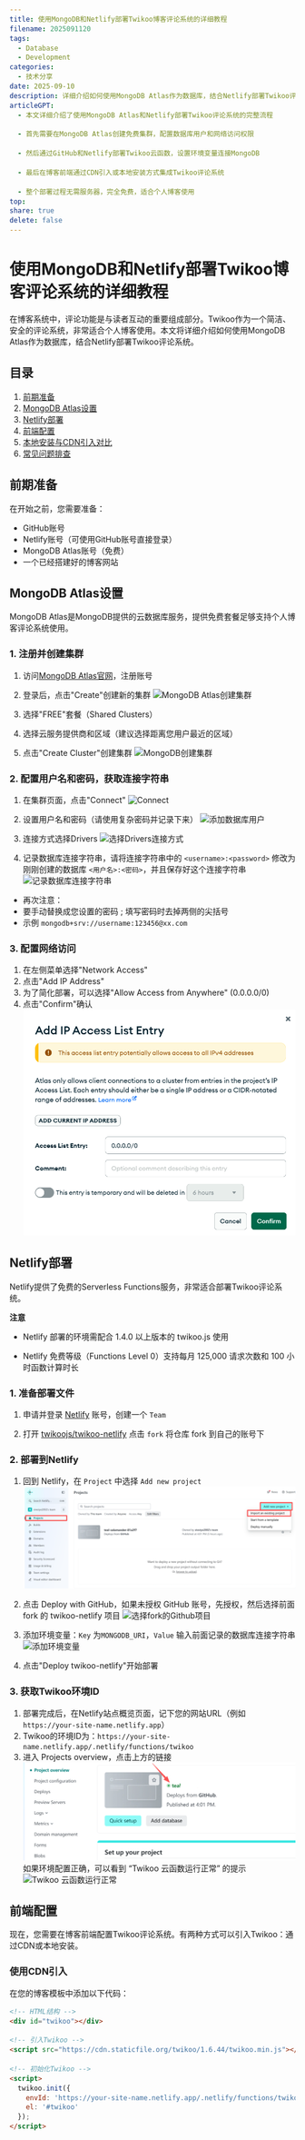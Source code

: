 ```yaml
---  
title: 使用MongoDB和Netlify部署Twikoo博客评论系统的详细教程
filename: 2025091120  
tags:
  - Database
  - Development 
categories:  
  - 技术分享  
date: 2025-09-10  
description: 详细介绍如何使用MongoDB Atlas作为数据库，结合Netlify部署Twikoo评论系统，实现博客免费、高效的评论功能
articleGPT:
  - 本文详细介绍了使用MongoDB Atlas和Netlify部署Twikoo评论系统的完整流程
  
  - 首先需要在MongoDB Atlas创建免费集群，配置数据库用户和网络访问权限
  
  - 然后通过GitHub和Netlify部署Twikoo云函数，设置环境变量连接MongoDB
  
  - 最后在博客前端通过CDN引入或本地安装方式集成Twikoo评论系统
  
  - 整个部署过程无需服务器，完全免费，适合个人博客使用
top:   
share: true
delete: false
---  
```

# 使用MongoDB和Netlify部署Twikoo博客评论系统的详细教程

在博客系统中，评论功能是与读者互动的重要组成部分。Twikoo作为一个简洁、安全的评论系统，非常适合个人博客使用。本文将详细介绍如何使用MongoDB Atlas作为数据库，结合Netlify部署Twikoo评论系统。

## 目录

1. [前期准备](#前期准备)
2. [MongoDB Atlas设置](#mongodb-atlas设置)
3. [Netlify部署](#netlify部署)
4. [前端配置](#前端配置)
5. [本地安装与CDN引入对比](#本地安装与cdn引入对比)
6. [常见问题排查](#常见问题排查)

## 前期准备

在开始之前，您需要准备：

- GitHub账号
- Netlify账号（可使用GitHub账号直接登录）
- MongoDB Atlas账号（免费）
- 一个已经搭建好的博客网站

## MongoDB Atlas设置

MongoDB Atlas是MongoDB提供的云数据库服务，提供免费套餐足够支持个人博客评论系统使用。

### 1. 注册并创建集群

1. 访问[MongoDB Atlas官网](https://www.mongodb.com/cloud/atlas)，注册账号
2. 登录后，点击"Create"创建新的集群
![MongoDB Atlas创建集群](https://pic1.zhimg.com/v2-357b79b076196e3617fa06abdcb022e0_1440w.jpg)

3. 选择"FREE"套餐（Shared Clusters）
4. 选择云服务提供商和区域（建议选择距离您用户最近的区域）
5. 点击"Create Cluster"创建集群
![MongoDB创建集群](https://picx.zhimg.com/v2-6442ecfeef9bc28dec0e8c5e237e67ef_1440w.jpg)

### 2. 配置用户名和密码，获取连接字符串

1. 在集群页面，点击"Connect"
![Connect](https://pic1.zhimg.com/v2-da52f9895ca8205299581aeff19e9e5c_1440w.jpg)

2. 设置用户名和密码（请使用复杂密码并记录下来）
![添加数据库用户](https://pic1.zhimg.com/v2-9c32e337d855e21cecd289d91b63419a_1440w.jpg)

3. 连接方式选择Drivers
![选择Drivers连接方式](https://pic3.zhimg.com/v2-a02c2ae1d3757e96088534f14185d5ea_1440w.jpg)

4. 记录数据库连接字符串，请将连接字符串中的 `<username>:<password>` 修改为刚刚创建的数据库 `<用户名>:<密码>`，并且保存好这个连接字符串
![记录数据库连接字符串](https://pica.zhimg.com/v2-26b8028d54173d1e1912d2e8fc537d92_1440w.jpg)

- 再次注意：
- 要手动替换成您设置的密码 ; 填写密码时去掉两侧的尖括号
- 示例  `mongodb+srv://username:123456@xx.com`

### 3. 配置网络访问

1. 在左侧菜单选择"Network Access"
2. 点击"Add IP Address"
3. 为了简化部署，可以选择"Allow Access from Anywhere" (0.0.0.0/0)
4. 点击"Confirm"确认
![配置网络访问](/images/posts/2025-09/1120-3.png)

## Netlify部署

Netlify提供了免费的Serverless Functions服务，非常适合部署Twikoo评论系统。

**注意**

- Netlify 部署的环境需配合 1.4.0 以上版本的 twikoo.js 使用

- Netlify 免费等级（Functions Level 0）支持每月 125,000 请求次数和 100 小时函数计算时长

### 1. 准备部署文件

1. 申请并登录 [Netlify](https://app.netlify.com/) 账号，创建一个 `Team`

2. 打开 [twikoojs/twikoo-netlify](https://github.com/twikoojs/twikoo-netlify) 点击 `fork` 将仓库 fork 到自己的账号下

### 2. 部署到Netlify

1. 回到 Netlify，在 `Project` 中选择 `Add new project`
![新建项目](/images/posts/2025-09/1120-4.png)

2. 点击 Deploy with GitHub，如果未授权 GitHub 账号，先授权，然后选择前面 fork 的 twikoo-netlify 项目
![选择fork的Github项目](https://twikoo.js.org/assets/netlify-2.CoU6-6Qj.png)

3. 添加环境变量：`Key` 为`MONGODB_URI`，`Value` 输入前面记录的数据库连接字符串
![添加环境变量](https://twikoo.js.org/assets/netlify-3.BRAuDkNv.png)

4. 点击"Deploy twikoo-netlify"开始部署

### 3. 获取Twikoo环境ID

1. 部署完成后，在Netlify站点概览页面，记下您的网站URL（例如`https://your-site-name.netlify.app`）
2. Twikoo的环境ID为：`https://your-site-name.netlify.app/.netlify/functions/twikoo`
3. 进入 Projects overview，点击上方的链接
![Projects overview](/images/posts/2025-09/1120-5.png)  
如果环境配置正确，可以看到 “Twikoo 云函数运行正常” 的提示
![Twikoo 云函数运行正常](https://twikoo.js.org/assets/netlify-5.BSv5GDZV.png)

## 前端配置

现在，您需要在博客前端配置Twikoo评论系统。有两种方式可以引入Twikoo：通过CDN或本地安装。

### 使用CDN引入

在您的博客模板中添加以下代码：

```html
<!-- HTML结构 -->
<div id="twikoo"></div>

<!-- 引入Twikoo -->
<script src="https://cdn.staticfile.org/twikoo/1.6.44/twikoo.min.js"></script>

<!-- 初始化Twikoo -->
<script>
  twikoo.init({
    envId: 'https://your-site-name.netlify.app/.netlify/functions/twikoo', // 替换为您的环境ID
    el: '#twikoo'
  });
</script>
```